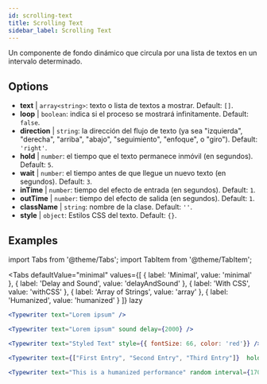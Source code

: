 ```yaml
---
id: scrolling-text
title: Scrolling Text
sidebar_label: Scrolling Text
---
```


Un componente de fondo dinámico que circula por una lista de textos en un intervalo determinado.

## Options

* __text__ | `array<string>`: texto o lista de textos a mostrar. Default: `[]`.
* __loop__ | `boolean`: indica si el proceso se mostrará infinitamente. Default: `false`.
* __direction__ | `string`: la dirección del flujo de texto (ya sea "izquierda", "derecha", "arriba", "abajo", "seguimiento", "enfoque", o "giro"). Default: `'right'`.
* __hold__ | `number`: el tiempo que el texto permanece inmóvil (en segundos). Default: `5`.
* __wait__ | `number`: el tiempo antes de que llegue un nuevo texto (en segundos). Default: `3`.
* __inTime__ | `number`: tiempo del efecto de entrada (en segundos). Default: `1`.
* __outTime__ | `number`: tiempo del efecto de salida (en segundos). Default: `1`.
* __className__ | `string`: nombre de la clase. Default: `''`.
* __style__ | `object`: Estilos CSS del texto. Default: `{}`.


## Examples

import Tabs from '@theme/Tabs';
import TabItem from '@theme/TabItem';

<Tabs
    defaultValue="minimal"
    values={[
        { label: 'Minimal', value: 'minimal' },
        { label: 'Delay and Sound', value: 'delayAndSound' },
        { label: 'With CSS', value: 'withCSS' },
        { label: 'Array of Strings', value: 'array' },
        { label: 'Humanized', value: 'humanized' }
    ]}
    lazy
>

<TabItem value="minimal">

```jsx live
<Typewriter text="Lorem ipsum" />
```

</TabItem>

<TabItem value="delayAndSound">

```jsx live
<Typewriter text="Lorem ipsum" sound delay={2000} />
```

</TabItem>

<TabItem value="withCSS">

```jsx live
<Typewriter text="Styled Text" style={{ fontSize: 66, color: 'red'}} />
```

</TabItem>

<TabItem value="array">

```jsx live
<Typewriter text={["First Entry", "Second Entry", "Third Entry"]}  hold={2000} />
```

</TabItem>

<TabItem value="humanized">

```jsx live
<Typewriter text="This is a humanized performance" random interval={170} />
```

</TabItem>

</Tabs>



